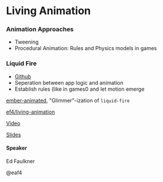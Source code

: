# Living Animation

### Animation Approaches
- Tweening
- Procedural Animation: Rules and Physics models in games

### Liquid Fire
- [Github](https://github.com/ember-animation/liquid-fire)
- Seperation between app logic and animation
- Establish rules (like in games0 and let motion emerge


[ember-animated](https://github.com/ember-animation/ember-animated), "Glimmer"-ization of `liquid-fire`

[ef4/living-animation](https://github.com/ef4/living-animation)


[Video](https://youtu.be/qfnkDyHVJzs?t=31861)

[Slides](https://github.com/ef4/living-animation)


#### Speaker
Ed Faulkner

@eaf4
